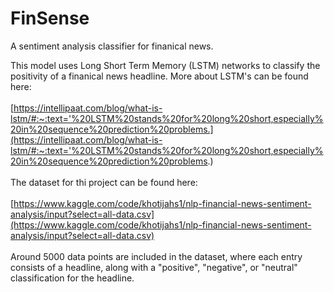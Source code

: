 # FinSense
A sentiment analysis classifier for finanical news.

This model uses Long Short Term Memory (LSTM) networks to classify the positivity of a finanical news headline. More about LSTM's can be found here: 
<br/><br/> 
[https://intellipaat.com/blog/what-is-lstm/#:~:text='%20LSTM%20stands%20for%20long%20short,especially%20in%20sequence%20prediction%20problems.](https://intellipaat.com/blog/what-is-lstm/#:~:text='%20LSTM%20stands%20for%20long%20short,especially%20in%20sequence%20prediction%20problems.)
<br/><br/>
The dataset for thi project can be found here: 
<br/><br/>
[https://www.kaggle.com/code/khotijahs1/nlp-financial-news-sentiment-analysis/input?select=all-data.csv](https://www.kaggle.com/code/khotijahs1/nlp-financial-news-sentiment-analysis/input?select=all-data.csv)
<br/><br/>
Around 5000 data points are included in the dataset, where each entry consists of a headline, along with a "positive", "negative", or "neutral" classification for the headline.
